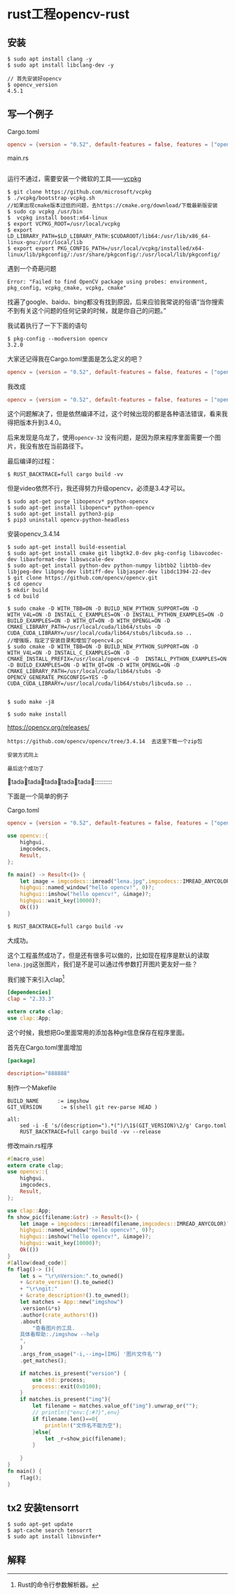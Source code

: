 # rust工程opencv-rust

## 安装



```shell
$ sudo apt install clang -y
$ sudo apt install libclang-dev -y

// 首先安装好opencv
$ opencv_version
4.5.1
```



## 写一个例子

Cargo.toml

```toml
opencv = {version = "0.52", default-features = false, features = ["opencv-34", "buildtime-bindgen"]}
```



main.rs

```rust

```

运行不通过，需要安装一个微软的工具——[vcpkg](https://github.com/microsoft/vcpkg)

```she
$ git clone https://github.com/microsoft/vcpkg
$ ./vcpkg/bootstrap-vcpkg.sh
//如果出现cmake版本过低的问题，去https://cmake.org/download/下载最新版安装
$ sudo cp vcpkg /usr/bin
$  vcpkg install boost:x64-linux
$ export VCPKG_ROOT=/usr/local/vcpkg
$ export LD_LIBRARY_PATH=$LD_LIBRARY_PATH:$CUDAROOT/lib64:/usr/lib/x86_64-linux-gnu:/usr/local/lib
$ export export PKG_CONFIG_PATH=/usr/local/vcpkg/installed/x64-linux/lib/pkgconfig/:/usr/share/pkgconfig/:/usr/local/lib/pkgconfig/
```



遇到一个奇葩问题

```
Error: "Failed to find OpenCV package using probes: environment, pkg_config, vcpkg_cmake, vcpkg, cmake"  
```

找遍了google、baidu、bing都没有找到原因，后来应验我常说的俗语“当你搜索不到有关这个问题的任何记录的时候，就是你自己的问题。”



我试着执行了一下下面的语句



```shell
$ pkg-config --modversion opencv
3.2.0
```



大家还记得我在Cargo.toml里面是怎么定义的吧？

```toml
opencv = {version = "0.52", default-features = false, features = ["opencv-34", "buildtime-bindgen"]}
```

我改成

```toml
opencv = {version = "0.52", default-features = false, features = ["opencv-32", "buildtime-bindgen"]}
```

这个问题解决了，但是依然编译不过，这个时候出现的都是各种语法错误，看来我得把版本升到3.4.0。



后来发现是乌龙了，使用`opencv-32` 没有问题，是因为原来程序里面需要一个图片，我没有放在当前路径下。



最后编译的过程：

```shell
$ RUST_BACKTRACE=full cargo build -vv
```



但是video依然不行，我还得努力升级opencv，必须是3.4才可以。

```shell
$ sudo apt-get purge libopencv* python-opencv
$ sudo apt-get install libopencv* python-opencv
$ sudo apt-get install python3-pip
$ pip3 uninstall opencv-python-headless
```



安装opencv_3.4.14

```shell
$ sudo apt-get install build-essential
$ sudo apt-get install cmake git libgtk2.0-dev pkg-config libavcodec-dev libavformat-dev libswscale-dev
$ sudo apt-get install python-dev python-numpy libtbb2 libtbb-dev libjpeg-dev libpng-dev libtiff-dev libjasper-dev libdc1394-22-dev
$ git clone https://github.com/opencv/opencv.git
$ cd opencv
$ mkdir build
$ cd build

$ sudo cmake -D WITH_TBB=ON -D BUILD_NEW_PYTHON_SUPPORT=ON -D WITH_V4L=ON -D INSTALL_C_EXAMPLES=ON -D INSTALL_PYTHON_EXAMPLES=ON -D BUILD_EXAMPLES=ON -D WITH_QT=ON -D WITH_OPENGL=ON -D CMAKE_LIBRARY_PATH=/usr/local/cuda/lib64/stubs -D CUDA_CUDA_LIBRARY=/usr/local/cuda/lib64/stubs/libcuda.so ..
//增强版，指定了安装目录和增加了opencv4.pc
$ sudo cmake -D WITH_TBB=ON -D BUILD_NEW_PYTHON_SUPPORT=ON -D WITH_V4L=ON -D INSTALL_C_EXAMPLES=ON -D CMAKE_INSTALL_PREFIX=/usr/local/opencv4 -D  INSTALL_PYTHON_EXAMPLES=ON -D BUILD_EXAMPLES=ON -D WITH_QT=ON -D WITH_OPENGL=ON -D CMAKE_LIBRARY_PATH=/usr/local/cuda/lib64/stubs -D OPENCV_GENERATE_PKGCONFIG=YES -D CUDA_CUDA_LIBRARY=/usr/local/cuda/lib64/stubs/libcuda.so ..


$ sudo make -j8

$ sudo make install

```

<https://opencv.org/releases/>

```shell
https://github.com/opencv/opencv/tree/3.4.14  去这里下载一个zip包

安装方式同上

最后这个成功了
```

:tada:tada:tada:tada:tada:tada:tada:tada:tada:tada:tada:::::::::::



下面是一个简单的例子

Cargo.toml

```toml
opencv = {version = "0.52", default-features = false, features = ["opencv-34", "buildtime-bindgen"]}
```



```rust
use opencv::{
	highgui,
	imgcodecs,
	Result,
};

fn main() -> Result<()> {
	let image = imgcodecs::imread("lena.jpg",imgcodecs::IMREAD_ANYCOLOR)?;
	highgui::named_window("hello opencv!", 0)?;
	highgui::imshow("hello opencv!", &image)?;
	highgui::wait_key(10000)?;
	Ok(())
}

```

```shell
$ RUST_BACKTRACE=full cargo build -vv
```

大成功。



这个工程虽然成功了，但是还有很多可以做的，比如现在程序是默认的读取`lena.jpg`这张图片，我们是不是可以通过传参数打开图片更友好一些？

我们接下来引入clap[^1]

```toml
[dependencies]
clap = "2.33.3"
```



```rust
extern crate clap;
use clap::App;
```



这个时候，我想把Go里面常用的添加各种git信息保存在程序里面。



首先在Cargo.toml里面增加

```toml
[package]

description="888888"
```



制作一个Makefile



```make
BUILD_NAME      := imgshow
GIT_VERSION      := $(shell git rev-parse HEAD )

all:
	sed -i -E 's/(description=").*(")/\1$(GIT_VERSION)\2/g' Cargo.toml 
	RUST_BACKTRACE=full cargo build -vv --release
```

修改main.rs程序



```rust
#[macro_use]
extern crate clap;
use opencv::{
	highgui,
	imgcodecs,
	Result,
};

use clap::App;
fn show_pic(filename:&str) -> Result<()> {
	let image = imgcodecs::imread(filename,imgcodecs::IMREAD_ANYCOLOR)?;
	highgui::named_window("hello opencv!", 0)?;
	highgui::imshow("hello opencv!", &image)?;
	highgui::wait_key(10000)?;
	Ok(())
}
#[allow(dead_code)]
fn flag()-> (){
	let s = "\r\nVersion:".to_owned()
	+ &crate_version!().to_owned()
	+ "\r\ngit:"
	+ &crate_description!().to_owned();
	let matches = App::new("imgshow")
	.version(&*s)
	.author(crate_authors!())
	.about(
		"查看图片的工具.
	具体看帮助:./imgshow --help
	",
	)
	.args_from_usage("-i,--img=[IMG] '图片文件名'")
	.get_matches();

	if matches.is_present("version") {
		use std::process;
        process::exit(0x0100);
	}
	if matches.is_present("img"){
        let filename = matches.value_of("img").unwrap_or("");
        // println!{"env:{:#?}",env}
		if filename.len()==0{
			println!("文件名不能为空");
		}else{
			let _r=show_pic(filename);
		}
      
    }
}
fn main() {
	flag();
}
```

## tx2 安装tensorrt

```shell
$ sudo apt-get update
$ apt-cache search tensorrt
$ sudo apt install libnvinfer*
```

## 解释

[^1]: Rust的命令行参数解析器。